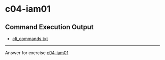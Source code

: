 # c04-iam01

## Command Execution Output
- [cli_commands.txt](cli_commands.txt)

<!-- Don't change anything below this point-->
<!-- Before commiting, remove both commented lines--> 
***
Answer for exercise [c04-iam01](https://github.com/devopsacademyau/academy/blob/4d3701fa0791064e8a5b737acae52c992faaa07e/classes/04class/exercises/c04-iam01/README.md)



